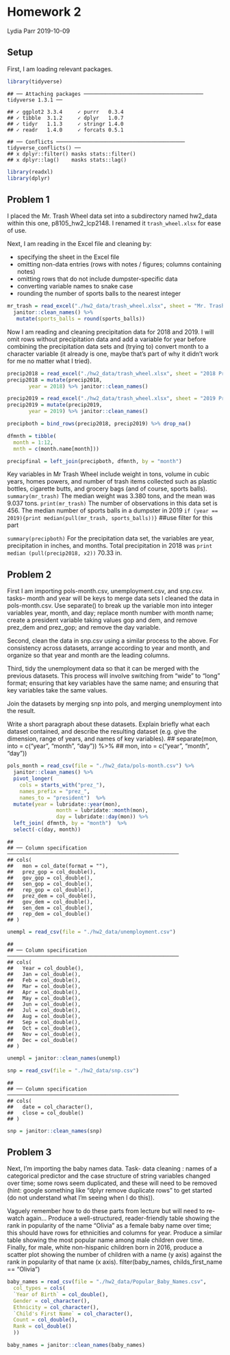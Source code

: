 Homework 2
================
Lydia Parr
2019-10-09

## Setup

First, I am loading relevant packages.

``` r
library(tidyverse)
```

    ## ── Attaching packages ─────────────────────────────────────── tidyverse 1.3.1 ──

    ## ✓ ggplot2 3.3.4     ✓ purrr   0.3.4
    ## ✓ tibble  3.1.2     ✓ dplyr   1.0.7
    ## ✓ tidyr   1.1.3     ✓ stringr 1.4.0
    ## ✓ readr   1.4.0     ✓ forcats 0.5.1

    ## ── Conflicts ────────────────────────────────────────── tidyverse_conflicts() ──
    ## x dplyr::filter() masks stats::filter()
    ## x dplyr::lag()    masks stats::lag()

``` r
library(readxl)
library(dplyr)
```

## Problem 1

I placed the Mr. Trash Wheel data set into a subdirectory named
hw2\_data within this one, p8105\_hw2\_lcp2148. I renamed it
`trash_wheel.xlsx` for ease of use.

Next, I am reading in the Excel file and cleaning by:

-   specifying the sheet in the Excel file
-   omitting non-data entries (rows with notes / figures; columns
    containing notes)
-   omitting rows that do not include dumpster-specific data
-   converting variable names to snake case
-   rounding the number of sports balls to the nearest integer

``` r
mr_trash = read_excel("./hw2_data/trash_wheel.xlsx", sheet = "Mr. Trash Wheel", cellranger::cell_cols(1:14)) %>% drop_na() %>%
  janitor::clean_names() %>% 
   mutate(sports_balls = round(sports_balls))
```

Now I am reading and cleaning precipitation data for 2018 and 2019. I
will omit rows without precipitation data and add a variable for year
before combining the precipitation data sets and (trying to) convert
month to a character variable (it already is one, maybe that’s part of
why it didn’t work for me no matter what I tried).

``` r
precip2018 = read_excel("./hw2_data/trash_wheel.xlsx", sheet = "2018 Precipitation", skip = 1)
precip2018 = mutate(precip2018, 
       year = 2018) %>% janitor::clean_names()

precip2019 = read_excel("./hw2_data/trash_wheel.xlsx", sheet = "2019 Precipitation", skip = 1)
precip2019 = mutate(precip2019, 
       year = 2019) %>% janitor::clean_names()

precipboth = bind_rows(precip2018, precip2019) %>% drop_na()

dfmnth = tibble(
  month = 1:12, 
  mnth = c(month.name[month]))

precipfinal = left_join(precipboth, dfmnth, by = "month")
```

Key variables in Mr Trash Wheel include weight in tons, volume in cubic
years, homes powers, and number of trash items collected such as plastic
bottles, cigarette butts, and grocery bags (and of course, sports
balls). `summary(mr_trash)` The median weight was 3.380 tons, and the
mean was 9.037 tons. `print(mr_trash)` The number of observations in
this data set is 456. The median number of sports balls in a dumpster in
2019 `if (year == 2019){print median(pull(mr_trash, sports_balls))}`
\#\#use filter for this part

`summary(precipboth)` For the precipitation data set, the variables are
year, precipitation in inches, and months. Total precipitation in 2018
was `print median (pull(precip2018, x2))` 70.33 in.

## Problem 2

First I am importing pols-month.csv, unemployment.csv, and snp.csv.
tasks– month and year will be keys to merge data sets I cleaned the data
in pols-month.csv. Use separate() to break up the variable mon into
integer variables year, month, and day; replace month number with month
name; create a president variable taking values gop and dem, and remove
prez\_dem and prez\_gop; and remove the day variable.

Second, clean the data in snp.csv using a similar process to the above.
For consistency across datasets, arrange according to year and month,
and organize so that year and month are the leading columns.

Third, tidy the unemployment data so that it can be merged with the
previous datasets. This process will involve switching from “wide” to
“long” format; ensuring that key variables have the same name; and
ensuring that key variables take the same values.

Join the datasets by merging snp into pols, and merging unemployment
into the result.

Write a short paragraph about these datasets. Explain briefly what each
dataset contained, and describe the resulting dataset (e.g. give the
dimension, range of years, and names of key variables). \#\#
separate(mon, into = c(“year”, “month”, “day”)) %&gt;% \#\# mon, into =
c(“year”, “month”, “day”))

``` r
pols_month = read_csv(file = "./hw2_data/pols-month.csv") %>%
  janitor::clean_names() %>% 
  pivot_longer(
    cols = starts_with("prez_"),
    names_prefix = "prez_",
    names_to = "president")  %>%
  mutate(year = lubridate::year(mon), 
                month = lubridate::month(mon), 
                day = lubridate::day(mon)) %>% 
  left_join( dfmnth, by = "month")  %>% 
  select(-c(day, month))
```

    ## 
    ## ── Column specification ────────────────────────────────────────────────────────
    ## cols(
    ##   mon = col_date(format = ""),
    ##   prez_gop = col_double(),
    ##   gov_gop = col_double(),
    ##   sen_gop = col_double(),
    ##   rep_gop = col_double(),
    ##   prez_dem = col_double(),
    ##   gov_dem = col_double(),
    ##   sen_dem = col_double(),
    ##   rep_dem = col_double()
    ## )

``` r
unempl = read_csv(file = "./hw2_data/unemployment.csv") 
```

    ## 
    ## ── Column specification ────────────────────────────────────────────────────────
    ## cols(
    ##   Year = col_double(),
    ##   Jan = col_double(),
    ##   Feb = col_double(),
    ##   Mar = col_double(),
    ##   Apr = col_double(),
    ##   May = col_double(),
    ##   Jun = col_double(),
    ##   Jul = col_double(),
    ##   Aug = col_double(),
    ##   Sep = col_double(),
    ##   Oct = col_double(),
    ##   Nov = col_double(),
    ##   Dec = col_double()
    ## )

``` r
unempl = janitor::clean_names(unempl)

snp = read_csv(file = "./hw2_data/snp.csv")
```

    ## 
    ## ── Column specification ────────────────────────────────────────────────────────
    ## cols(
    ##   date = col_character(),
    ##   close = col_double()
    ## )

``` r
snp = janitor::clean_names(snp)
```

## Problem 3

Next, I’m importing the baby names data. Task- data cleaning : names of
a categorical predictor and the case structure of string variables
changed over time; some rows seem duplicated, and these will need to be
removed (hint: google something like “dplyr remove duplicate rows” to
get started (do not understand what I’m seeing when I do this)).

Vaguely remember how to do these parts from lecture but will need to
re-watch again… Produce a well-structured, reader-friendly table showing
the rank in popularity of the name “Olivia” as a female baby name over
time; this should have rows for ethnicities and columns for year.
Produce a similar table showing the most popular name among male
children over time. Finally, for male, white non-hispanic children born
in 2016, produce a scatter plot showing the number of children with a
name (y axis) against the rank in popularity of that name (x axis).
filter(baby\_names, childs\_first\_name == “Olivia”)

``` r
baby_names = read_csv(file = "./hw2_data/Popular_Baby_Names.csv", 
  col_types = cols(
  `Year of Birth` = col_double(),
  Gender = col_character(),
  Ethnicity = col_character(),
  `Child's First Name` = col_character(),
  Count = col_double(),
  Rank = col_double()
  ))

baby_names = janitor::clean_names(baby_names)
```

